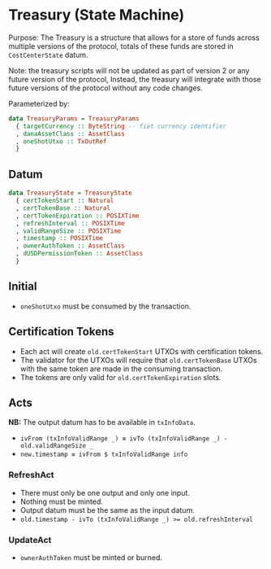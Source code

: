 # Treasury (State Machine)

Purpose: The Treasury is a structure that allows for a store of funds across multiple versions of the protocol, totals of these funds are stored in `CostCenterState` datum.

Note: the treasury scripts will not be updated as part of version 2 or any future version of the protocol, Instead, the treasury will integrate with those future versions of the protocol without any code changes.

Parameterized by:
```haskell
data TreasuryParams = TreasuryParams
  { targetCurrency :: ByteString -- fiat currency identifier
  , danaAssetClass :: AssetClass
  , oneShotUtxo :: TxOutRef
  }
```

## Datum

```haskell
data TreasuryState = TreasuryState
  { certTokenStart :: Natural
  , certTokenBase :: Natural
  , certTokenExpiration :: POSIXTime
  , refreshInterval :: POSIXTime
  , validRangeSize :: POSIXTime
  , timestamp :: POSIXTime
  , ownerAuthToken :: AssetClass
  , dUSDPermissionToken :: AssetClass
  }
```

## Initial

- `oneShotUtxo` must be consumed by the transaction.

## Certification Tokens

- Each act will create `old.certTokenStart` UTXOs with certification tokens.
- The validator for the UTXOs will require that `old.certTokenBase` UTXOs with the same
  token are made in the consuming transaction.
- The tokens are only valid for `old.certTokenExpiration` slots.

## Acts

**NB:** The output datum has to be available in `txInfoData`.

- `ivFrom (txInfoValidRange _) ≡ ivTo (txInfoValidRange _) - old.validRangeSize _`
- `new.timestamp ≡ ivFrom $ txInfoValidRange info`

### RefreshAct

- There must only be one output and only one input.
- Nothing must be minted.
- Output datum must be the same as the input datum.
- `old.timestamp - ivTo (txInfoValidRange _) >= old.refreshInterval`

### UpdateAct

- `ownerAuthToken` must be minted or burned.
